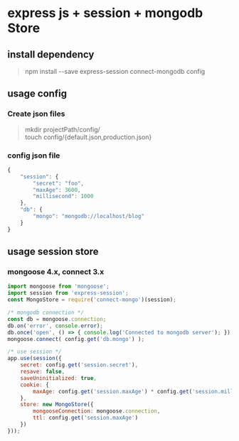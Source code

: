 # express js + session + mongodb Store

## install dependency
> npm install --save express-session connect-mongodb config

## usage config
### Create json files
> mkdir projectPath/config/<br>
touch config/{default.json,production.json}

### config json file
```javascript
{
    "session": {
        "secret": "foo",
        "maxAge": 3600,
        "millisecond": 1000
    },
    "db": {
        "mongo": "mongodb://localhost/blog"
    }
}
```

## usage session store
### mongoose 4.x, connect 3.x
```javascript
import mongoose from 'mongoose';
import session from 'express-session';
const MongoStore = require('connect-mongo')(session);

/* mongodb connection */
const db = mongoose.connection;
db.on('error', console.error);
db.once('open', () => { console.log('Connected to mongodb server'); });
mongoose.connect( config.get('db.mongo') );

/* use session */
app.use(session({
    secret: config.get('session.secret'),
    resave: false,
    saveUninitialized: true,
    cookie: {
        maxAge: config.get('session.maxAge') * config.get('session.millisecond')
    },
    store: new MongoStore({
        mongooseConnection: mongoose.connection,
        ttl: config.get('session.maxAge')
    })
}));
```
